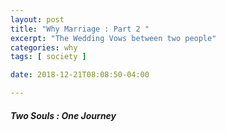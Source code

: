 ```yaml
---
layout: post
title: "Why Marriage : Part 2 "
excerpt: "The Wedding Vows between two people"
categories: why
tags: [ society ]

date: 2018-12-21T08:08:50-04:00

---
```



##### Two Souls : One Journey
